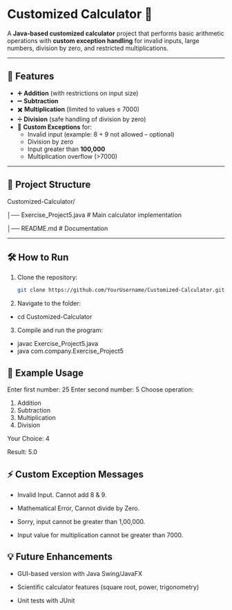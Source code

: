 # Customized Calculator 🧮

A **Java-based customized calculator** project that performs basic arithmetic operations with **custom exception handling** for invalid inputs, large numbers, division by zero, and restricted multiplications.

---

## 🚀 Features
- ➕ **Addition** (with restrictions on input size)  
- ➖ **Subtraction**  
- ✖️ **Multiplication** (limited to values ≤ 7000)  
- ➗ **Division** (safe handling of division by zero)  
- 🎯 **Custom Exceptions** for:  
  - Invalid input (example: 8 + 9 not allowed – optional)  
  - Division by zero  
  - Input greater than **100,000**  
  - Multiplication overflow (>7000)  

---

## 📂 Project Structure

Customized-Calculator/

  │── Exercise_Project5.java # Main calculator implementation
  
  │── README.md # Documentation

---

## 🛠️ How to Run
1. Clone the repository:  
   ```bash
   git clone https://github.com/YourUsername/Customized-Calculator.git

2. Navigate to the folder:

- cd Customized-Calculator


3. Compile and run the program:

- javac Exercise_Project5.java
- java com.company.Exercise_Project5

## 📝 Example Usage
Enter first number: 25
Enter second number: 5
Choose operation: 
1. Addition 
2. Subtraction 
3. Multiplication 
4. Division

Your Choice: 4

Result: 5.0

## ⚡ Custom Exception Messages

- Invalid Input. Cannot add 8 & 9.

- Mathematical Error, Cannot divide by Zero.

- Sorry, input cannot be greater than 1,00,000.

- Input value for multiplication cannot be greater than 7000.

## 💡 Future Enhancements

- GUI-based version with Java Swing/JavaFX

- Scientific calculator features (square root, power, trigonometry)

- Unit tests with JUnit

